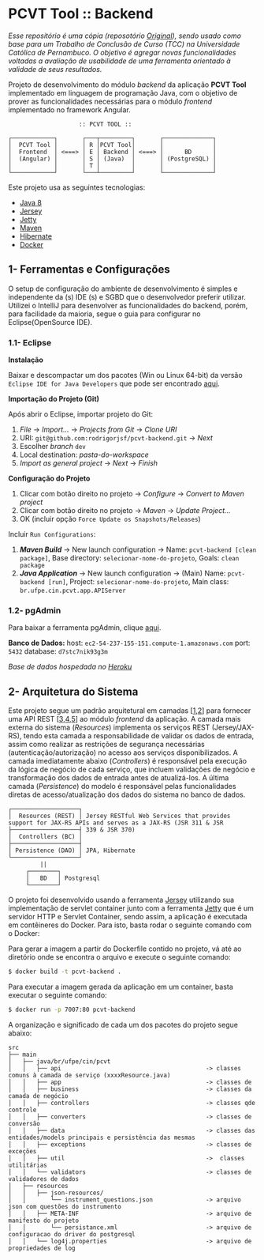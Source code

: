 # PCVT Tool :: Backend

*Esse repositório é uma cópia (reposotório [Original](https://github.com/allan-mlpe/experiment-planning-tool)), sendo usado como base para um Trabalho de Conclusão de Curso (TCC) na Universidade Católica de Pernambuco. O objetivo é agregar novas funcionalidades voltadas a avaliação de usabilidade de uma ferramenta orientado à validade de seus resultados.*

Projeto de desenvolvimento do módulo _backend_ da aplicação **PCVT Tool**  implementado em linguagem de programação Java, com o objetivo de prover as funcionalidades necessárias para o módulo _frontend_ implementado no framework Angular.

```
                    :: PCVT TOOL ::

┌────────────┐       ┌───┬─────────┐       ┌──────────────┐
│  PCVT Tool │       │ R │PCVT Tool│       │              │
│  Frontend  │ <===> │ E │ Backend │ <===> │      BD      │
│  (Angular) │       │ S │ (Java)  │       │ (PostgreSQL) │
│            │       │ T │         │       │              │
└────────────┘       └───┴─────────┘       └──────────────┘
```

Este projeto usa as seguintes tecnologias:
- [Java 8](https://www.oracle.com/technetwork/java/javase/downloads/index.html)
- [Jersey](https://eclipse-ee4j.github.io/jersey/)
- [Jetty](https://www.eclipse.org/jetty/)
- [Maven](https://maven.apache.org/)
- [Hibernate](https://hibernate.org/)
- [Docker](https://www.docker.com/)

## 1- Ferramentas e Configurações

O setup de configuração do ambiente de desenvolvimento é simples e independente da (s) IDE (s) e SGBD que o desenvolvedor preferir utilizar. Utilizei o IntelliJ para desenvolver as funcionalidades do backend, porém, para facilidade da maioria, segue o guia para configurar no Eclipse(OpenSource IDE).

### 1.1- Eclipse

**Instalação**

Baixar e descompactar um dos pacotes (Win ou Linux 64-bit) da versão `Eclipse IDE for Java Developers` que pode ser encontrado [aqui](https://www.eclipse.org/downloads/packages/).

**Importação do Projeto (Git)**

Após abrir o Eclipse, importar projeto do Git:

1. _File_ -> _Import..._ -> _Projects from Git_ -> _Clone URI_
2. URI: `git@github.com:rodrigorjsf/pcvt-backend.git` -> _Next_
3. Escolher _branch_ `dev`
4. Local destination: _pasta-do-workspace_
5. _Import as general project_ -> _Next_ -> _Finish_

**Configuração do Projeto**

1. Clicar com botão direito no projeto -> _Configure_ -> _Convert to Maven project_
2. Clicar com botão direito no projeto -> _Maven_ -> _Update Project..._
3. OK (incluir opção `Force Update os Snapshots/Releases`)

Incluir `Run Configurations`:

1. _**Maven Build**_ -> New launch configuration -> Name: `pcvt-backend [clean package]`, Base directory: `selecionar-nome-do-projeto`, Goals: `clean package`
2. _**Java Application**_ -> New launch configuration -> (Main) Name: `pcvt-backend [run]`, Project: `selecionar-nome-do-projeto`, Main class: `br.ufpe.cin.pcvt.app.APIServer`

### 1.2- pgAdmin

Para baixar a ferramenta pgAdmin, clique [aqui](https://www.pgadmin.org/).

**Banco de Dados:**
host: `ec2-54-237-155-151.compute-1.amazonaws.com`
port: `5432`
database: `d7stc7nik93g3m`

*Base de dados hospedada no [Heroku](https://www.heroku.com/)*

## 2- Arquitetura do Sistema

Este projeto segue um padrão arquitetural em camadas [[1](https://www.oreilly.com/library/view/software-architecture-patterns/9781491971437/ch01.html),[2](https://en.wikipedia.org/wiki/Multitier_architecture)] para fornecer uma API REST [[3](https://dzone.com/articles/intro-rest),[4](https://www.quora.com/What-are-RESTful-APIs-and-how-do-they-work),[5](https://blog.caelum.com.br/rest-principios-e-boas-praticas/)] ao módulo _frontend_ da aplicação. A camada mais externa do sistema (_Resources_) implementa os serviços REST (Jersey/JAX-RS), tendo esta camada a responsabilidade de validar os dados de entrada, assim como realizar as restrições de segurança necessárias (autenticação/autorização) no acesso aos serviços disponibilizados. A camada imediatamente abaixo (_Controllers_) é responsável pela execução da lógica de negócio de cada serviço, que incluem validações de negócio e transformação dos dados de entrada antes de atualizá-los. A última camada (_Persistence_) do modelo é responsável pelas funcionalidades diretas de acesso/atualização dos dados do sistema no banco de dados.

```
┌───────────────────┐
│  Resources (REST) │ Jersey RESTful Web Services that provides support for JAX-RS APIs and serves as a JAX-RS (JSR 311 & JSR 
├───────────────────┤ 339 & JSR 370)
│  Controllers (BC) │
├───────────────────┤
│ Persistence (DAO) │ JPA, Hibernate
└───────────────────┘
         ||
     ┌────────┐
     │   BD   │ Postgresql
     └────────┘
```
O projeto foi desenvolvido usando a ferramenta [Jersey](https://eclipse-ee4j.github.io/jersey/) utilizando sua implementação de servlet container junto com a ferramenta [Jetty](https://www.eclipse.org/jetty/) que é um servidor HTTP e Servlet Container, sendo assim, a aplicação é executada em contêineres do Docker. Para isto, basta rodar o seguinte comando com o Docker:

Para gerar a imagem a partir do Dockerfile contido no projeto, vá até ao diretório onde se encontra o arquivo e execute o seguinte comando:
```sh
$ docker build -t pcvt-backend .
```

Para executar a imagem gerada da aplicação em um container, basta executar o seguinte comando:

```sh
$ docker run -p 7007:80 pcvt-backend
```

A organização e significado de cada um dos pacotes do projeto segue abaixo:

```
src
├── main
│   ├── java/br/ufpe/cin/pcvt
│   │   ├── api                                      	-> classes comuns à camada de serviço (xxxxResource.java)
│   │   ├── app                                   	 	-> classes de
│   │   ├── business                                 	-> classes da camada de negócio
│   │   ├── controllers                              	-> classes qde controle
│   │   ├── converters                               	-> classes de conversão
│   │   ├── data                              		 	-> classes das entidades/models principais e persistência das mesmas
│   │   ├── exceptions                               	-> classes de exceções
│   │   ├── util                                 	 	->  classes utilitárias
│   │   └── validators                               	-> classes de validadores de dados
│   ├── resources
│   │   ├── json-resources/  	
│   │       └── instrument_questions.json               -> arquivo json com questões do instrumento
│   │   ├── META-INF                             		-> arquivo de manifesto do projeto
│   │       └── persistance.xml                         -> arquivo de configuracao do driver do postgresql
│   │   └── log4j.properties                    		-> arquivo de propriedades de log
```
